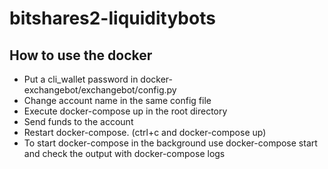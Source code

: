 # bitshares2-liquiditybots

## How to use the docker

* Put a cli_wallet password in docker-exchangebot/exchangebot/config.py
* Change account name in the same config file
* Execute docker-compose up in the root directory
* Send funds to the account
* Restart docker-compose. (ctrl+c and docker-compose up)
* To start docker-compose in the background use docker-compose start and check the output with docker-compose logs
